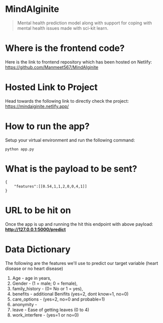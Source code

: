 # MindAIginite
> Mental health prediction model along with support for coping with mental health issues made with sci-kit learn.

# Where is the frontend code?
Here is the link to frontend repository which has been hosted on Netlify:
<a href="https://github.com/Manmeet567/MindAIginite" target="_blank">https://github.com/Manmeet567/MindAIginite</a>

# Hosted Link to Project
Head towards the following link to directly check the project:
<a href="https://mindaiginite.netlify.app/" target="_blank">https://mindaiginite.netlify.app/</a>

# How to run the app?
Setup your virtual environment and run the following command:
```
python app.py
```

# What is the payload to be sent?
```
{
    "features":[[0.54,1,1,2,0,0,4,1]]
}
```

# URL to be hit on
Once the app is up and running the hit this endpoint with above payload: <strong>http://127.0.0.1:5000/predict</strong>

# Data Dictionary 
The following are the features we'll use to predict our target variable (heart disease or no heart disease)
1. Age - age in years,
2. Gender - (1 = male; 0 = female),
3. family_history - (0= No or 1 = yes),
4. benefits - additional Benifits (yes=2, dont know=1, no=0)
5. care_options - (yes=2, no=0 and probable=1)
6. anonymity - 
7. leave - Ease of getting leaves (0 to 4)
8. work_interfere - (yes=1 or no=0)